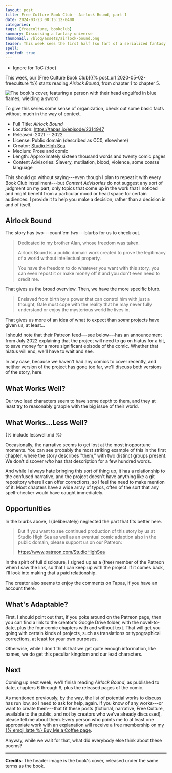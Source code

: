 ```yaml
---
layout: post
title: Free Culture Book Club — Airlock Bound, part 1
date: 2024-03-23 08:15:12-0400
categories:
tags: [freeculture, bookclub]
summary: Discussing a fantasy universe
thumbnail: /blog/assets/airlock-bound.png
teaser: This week sees the first half (so far) of a serialized fantasy story about freedom and slavery with a graphical adaptation.
spell: 
proofed: true
---
```


* Ignore for ToC
{:toc}

This week, our [Free Culture Book Club]({% post_url 2020-05-02-freeculture %}) starts reading *Airlock Bound*, from chapter 1 to chapter 5.

![The book's cover, featuring a person with their head engulfed in blue flames, wielding a sword](/blog/assets/airlock-bound.png "That jacket looks inconvenient for fighting, no...?")

To give this series some sense of organization, check out some basic facts without much in the way of context.

 * Full Title:  *Airlock Bound*
 * Location:  <https://tapas.io/episode/2314947>
 * Released:  2021 -- 2022
 * License:  Public domain (described as CC0, elsewhere)
 * Creator:  [Studio High Sea](https://tapas.io/StudioHighSea)
 * Medium:  Prose and comic
 * Length:  Approximately sixteen thousand words and twenty comic pages
 * Content Advisories:  Slavery, mutilation, blood, violence, some coarse language

This should go without saying---even though I plan to repeat it with every Book Club installment---but *Content Advisories* do not suggest any sort of judgment on my part, only topics that come up in the work that I noticed and might benefit from a particular mood or head space for certain audiences.  I provide it to help you make a decision, rather than a decision in and of itself.

## Airlock Bound

The story has two---count'em *two*---blurbs for us to check out.

 > Dedicated to my brother Alan, whose freedom was taken.
 >
 > Airlock Bound is a public domain work created to prove the legitimacy of a world without intellectual property.
 >
 > You have the freedom to do whatever you want with this story, you can even repost it or make money off it and you don't even need to credit me.

That gives us the broad overview.  Then, we have the more specific blurb.

 > Enslaved from birth by a power that can control him with just a thought, Gale must cope with the reality that he may never fully understand or enjoy the mysterious world he lives in.

That gives us more of an idea of what to expect than *some* projects have given us, at least...

I should note that their Patreon feed---see below---has an announcement from July 2022 explaining that the project will need to go on hiatus for a bit, to save money for a more significant episode of the comic.  Whether that hiatus will end, we'll have to wait and see.

In any case, because we haven't had any comics to cover recently, and neither version of the project has gone too far, we'll discuss both versions of the story, here.

## What Works Well?

Our two lead characters seem to have some depth to them, and they at least try to reasonably grapple with the big issue of their world.

## What Works...Less Well?

{% include lesswell.md %}

Occasionally, the narrative seems to get lost at the most inopportune moments.  You can see probably the most striking example of this in the first chapter, where the story describes "them," with two distinct groups present.  We don't discover *who* has that description for a few hundred words.

And while I always hate bringing this sort of thing up, it has a relationship to the confused narrative, and the project doesn't have anything like a git repository where I can offer corrections, so I feel the need to make mention of it:  Most chapters have a wide array of typos, often of the sort that any spell-checker would have caught immediately.

## Opportunities

In the blurbs above, I (deliberately) neglected the part that fits better here.

 >  But if you want to see continued production of this story by us at Studio High Sea as well as an eventual comic adaption also in the public domain, please support us on our Patreon:
 >
 > <https://www.patreon.com/StudioHighSea>

In the spirit of full disclosure, I signed up as a (free) member of the Patreon when I saw the link, so that I can keep up with the project.  If it comes back, I'll look into making that a paid relationship.

The creator also seems to enjoy the comments on Tapas, if you have an account there.

## What's Adaptable?

First, I should point out that, if you poke around on the Patreon page, then you can find a link to the creator's Google Drive folder, with the novel-to-date, plus the four comic chapters with and without text.  That will get you going with certain kinds of projects, such as translations or typographical corrections, at least for your own purposes.

Otherwise, while I don't think that we get quite enough information, like names, we do get this peculiar kingdom and our lead characters.

## Next

Coming up next week, we'll finish reading *Airlock Bound*, as published to date, chapters 6 through 9, plus the released pages of the comic.

As mentioned previously, by the way, the list of potential works to discuss has run low, so I need to ask for help, again.  If you know of any works---or want to create them---that fit these posts (fictional, narrative, Free Culture, available to the public, and not by creators who we've already discussed), please tell me about them.  Every person who points me to at least one appropriate work with an explanation will receive a free membership on [my {% emoji latte %} Buy Me a Coffee page](https://buymeacoffee.com/jcolag).

Anyway, while we wait for that, what did everybody else think about these poems?

* * *

**Credits**:  The header image is the book's cover, released under the same terms as the book.
